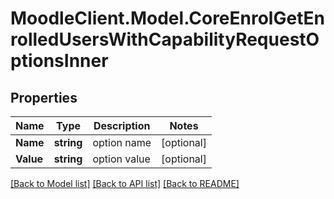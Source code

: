 # MoodleClient.Model.CoreEnrolGetEnrolledUsersWithCapabilityRequestOptionsInner

## Properties

Name | Type | Description | Notes
------------ | ------------- | ------------- | -------------
**Name** | **string** | option name | [optional] 
**Value** | **string** | option value | [optional] 

[[Back to Model list]](../README.md#documentation-for-models) [[Back to API list]](../README.md#documentation-for-api-endpoints) [[Back to README]](../README.md)

